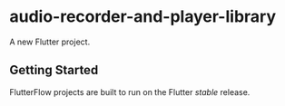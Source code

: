 # audio-recorder-and-player-library

A new Flutter project.

## Getting Started

FlutterFlow projects are built to run on the Flutter _stable_ release.
